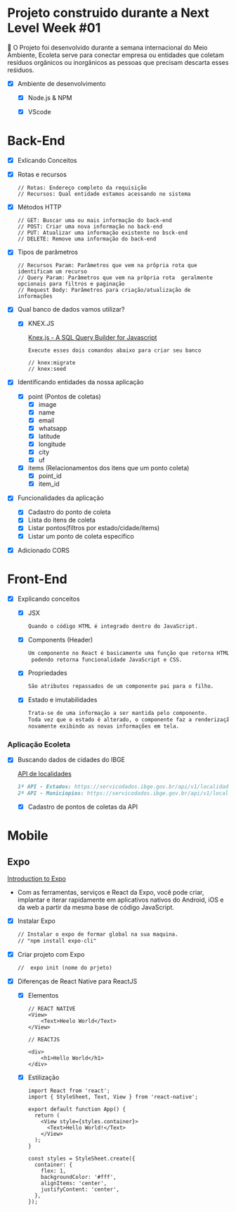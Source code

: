 # Projeto construido durante a Next Level Week #01




🍃 O Projeto foi desenvolvido durante a semana internacional do Meio Ambiente, Ecoleta serve para conectar empresa ou entidades que coletam resíduos orgânicos ou inorgânicos as pessoas que precisam descarta esses reśiduos.

- [x]  Ambiente de desenvolvimento
    - [x]  Node.js & NPM
    - [x]  VScode




# Back-End

- [x]  Exlicando Conceitos

- [x]  Rotas e recursos

    ```
    // Rotas: Endereço completo da requisição
    // Recursos: Qual entidade estamos acessando no sistema
    ```

- [x]  Métodos HTTP

    ```
    // GET: Buscar uma ou mais informação do back-end
    // POST: Criar uma nova informação no back-end
    // PUT: Atualizar uma informação existente no bsck-end
    // DELETE: Remove uma informação do back-end
    ```

- [x]  Tipos de parâmetros

    ```
    // Recursos Param: Parâmetros que vem na prôpria rota que identificam um recurso
    // Query Param: Parâmetros que vem na prôpria rota  geralmente opcionais para filtros e paginação
    // Request Body: Parâmetros para criação/atualização de  informações
    ```

- [x]  Qual banco de dados vamos utilizar?
    - [x]  KNEX.JS

        [Knex.js - A SQL Query Builder for Javascript](http://knexjs.org/)

        ```tsx
        Execute esses dois comandos abaixo para criar seu banco

        // knex:migrate
        // knex:seed
        ```

- [x]  Identificando entidades da nossa aplicação
    - [x]  point  (Pontos de coletas)
        - [x]  image
        - [x]  name
        - [x]  email
        - [x]  whatsapp
        - [x]  latitude
        - [x]  longitude
        - [x]  city
        - [x]  uf
    - [x]  items (Relacionamentos dos itens que um ponto coleta)
        - [x]  point_id
        - [x]  item_id

- [x]  Funcionalidades  da aplicação
    - [x]  Cadastro do ponto de coleta
    - [x]  Lista do itens de coleta
    - [x]  Listar pontos(filtros por estado/cidade/items)
    - [x]  Listar um ponto de coleta especifico
- [x]  Adicionado CORS




# Front-End

- [x]  Explicando conceitos
    - [x]  JSX

        ```markdown
        Quando o código HTML é integrado dentro do JavaScript.
        ```

    - [x]  Components (Header)

        ```markdown
        Um componente no React é basicamente uma função que retorna HTML,
         podendo retorna funcionalidade JavaScript e CSS.
        ```

    - [x]  Propriedades

        ```markdown
        São atributos repassados de um componente pai para o filho.
        ```

    - [x]  Estado e imutabilidades

        ```markdown
        Trata-se de uma informação a ser mantida pelo componente. 
        Toda vez que o estado é alterado, o componente faz a renderização 
        novamente exibindo as novas informações em tela.
        ```

### Aplicação Ecoleta



- [x]  Buscando dados de cidades do IBGE

    [API de localidades](https://servicodados.ibge.gov.br/api/docs/localidades)

    ```markdown
    1º API - Estados: https://servicodados.ibge.gov.br/api/v1/localidades/estados
    2º API - Municiopios: https://servicodados.ibge.gov.br/api/v1/localidades/estados/{UF}/municipios
    ```

    - [x]  Cadastro de pontos de coletas da API




# Mobile

## Expo

    

[Introduction to Expo](https://docs.expo.io/)

- Com as ferramentas, serviços e React da Expo, você pode criar, implantar e iterar rapidamente em aplicativos nativos do Android, iOS e da web a partir da mesma base de código JavaScript.

- [x]  Instalar Expo

    ```markdown
    // Instalar o expo de formar global na sua maquina.
    // "npm install expo-cli"
    ```

- [x]  Criar projeto com Expo

    ```markdown
    //  expo init (nome do prjeto)
    ```

- [x]  Diferenças de React Native para ReactJS
    - [x]  Elementos

        ```tsx
        // REACT NATIVE
        <View>
        	<Text>Heelo World</Text>
        </View>

        // REACTJS

        <div>
        	<h1>Hello World</h1>
        </div>
        ```

    - [x]  Estilização

        ```tsx
        import React from 'react';
        import { StyleSheet, Text, View } from 'react-native';

        export default function App() {
          return (
            <View style={styles.container}>
              <Text>Hello World!</Text>
            </View>
          );
        }

        const styles = StyleSheet.create({
          container: {
            flex: 1,
            backgroundColor: '#fff',
            alignItems: 'center',
            justifyContent: 'center',
          },
        });
        ```
